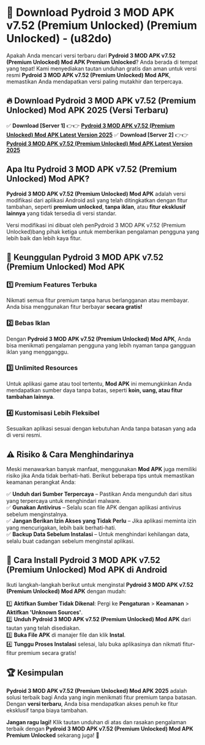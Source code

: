 

# 🎯 Download Pydroid 3 MOD APK v7.52 (Premium Unlocked) (Premium Unlocked) -  (u82do) 

Apakah Anda mencari versi terbaru dari **Pydroid 3 MOD APK v7.52 (Premium Unlocked) Mod APK Premium Unlocked**? Anda berada di tempat yang tepat! Kami menyediakan tautan unduhan gratis dan aman untuk versi resmi **Pydroid 3 MOD APK v7.52 (Premium Unlocked) Mod APK**, memastikan Anda mendapatkan versi paling mutakhir dan terpercaya.

## 🔥 Download Pydroid 3 MOD APK v7.52 (Premium Unlocked) Mod APK 2025 (Versi Terbaru)

✅ **Download [Server 1]** 👉👉 [**Pydroid 3 MOD APK v7.52 (Premium Unlocked) Mod APK Latest Version 2025**](https://apkcomod.com?title=Pydroid_3_MOD_APK_v7.52_(Premium_Unlocked))  
✅ **Download [Server 2]** 👉👉 [**Pydroid 3 MOD APK v7.52 (Premium Unlocked) Mod APK Latest Version 2025**](https://apkcomod.com?title=Pydroid_3_MOD_APK_v7.52_(Premium_Unlocked))  

## Apa Itu Pydroid 3 MOD APK v7.52 (Premium Unlocked) Mod APK?

**Pydroid 3 MOD APK v7.52 (Premium Unlocked) Mod APK** adalah versi modifikasi dari aplikasi Android asli yang telah ditingkatkan dengan fitur tambahan, seperti **premium unlocked**, **tanpa iklan**, atau **fitur eksklusif lainnya** yang tidak tersedia di versi standar.

Versi modifikasi ini dibuat oleh penPydroid 3 MOD APK v7.52 (Premium Unlocked)bang pihak ketiga untuk memberikan pengalaman pengguna yang lebih baik dan lebih kaya fitur.

## 🎯 Keunggulan Pydroid 3 MOD APK v7.52 (Premium Unlocked) Mod APK

### 1️⃣ Premium Features Terbuka
Nikmati semua fitur premium tanpa harus berlangganan atau membayar. Anda bisa menggunakan fitur berbayar **secara gratis!**

### 2️⃣ Bebas Iklan
Dengan **Pydroid 3 MOD APK v7.52 (Premium Unlocked) Mod APK**, Anda bisa menikmati pengalaman pengguna yang lebih nyaman tanpa gangguan iklan yang mengganggu.

### 3️⃣ Unlimited Resources
Untuk aplikasi game atau tool tertentu, **Mod APK** ini memungkinkan Anda mendapatkan sumber daya tanpa batas, seperti **koin, uang, atau fitur tambahan lainnya**.

### 4️⃣ Kustomisasi Lebih Fleksibel
Sesuaikan aplikasi sesuai dengan kebutuhan Anda tanpa batasan yang ada di versi resmi.

## ⚠️ Risiko & Cara Menghindarinya

Meski menawarkan banyak manfaat, menggunakan **Mod APK** juga memiliki risiko jika Anda tidak berhati-hati. Berikut beberapa tips untuk memastikan keamanan perangkat Anda:

✅ **Unduh dari Sumber Terpercaya** – Pastikan Anda mengunduh dari situs yang terpercaya untuk menghindari malware.  
✅ **Gunakan Antivirus** – Selalu scan file APK dengan aplikasi antivirus sebelum menginstalnya.  
✅ **Jangan Berikan Izin Akses yang Tidak Perlu** – Jika aplikasi meminta izin yang mencurigakan, lebih baik berhati-hati.  
✅ **Backup Data Sebelum Instalasi** – Untuk menghindari kehilangan data, selalu buat cadangan sebelum menginstal aplikasi.

## 📌 Cara Install Pydroid 3 MOD APK v7.52 (Premium Unlocked) Mod APK di Android

Ikuti langkah-langkah berikut untuk menginstal **Pydroid 3 MOD APK v7.52 (Premium Unlocked) Mod APK** dengan mudah:

1️⃣ **Aktifkan Sumber Tidak Dikenal**: Pergi ke **Pengaturan** > **Keamanan** > **Aktifkan 'Unknown Sources'**.  
2️⃣ **Unduh Pydroid 3 MOD APK v7.52 (Premium Unlocked) Mod APK** dari tautan yang telah disediakan.  
3️⃣ **Buka File APK** di manajer file dan klik **Instal**.  
4️⃣ **Tunggu Proses Instalasi** selesai, lalu buka aplikasinya dan nikmati fitur-fitur premium secara gratis!

## 🏆 Kesimpulan

**Pydroid 3 MOD APK v7.52 (Premium Unlocked) Mod APK 2025** adalah solusi terbaik bagi Anda yang ingin menikmati fitur premium tanpa batasan. Dengan **versi terbaru**, Anda bisa mendapatkan akses penuh ke fitur eksklusif tanpa biaya tambahan.

**Jangan ragu lagi!** Klik tautan unduhan di atas dan rasakan pengalaman terbaik dengan **Pydroid 3 MOD APK v7.52 (Premium Unlocked) Mod APK Premium Unlocked** sekarang juga! 🚀

